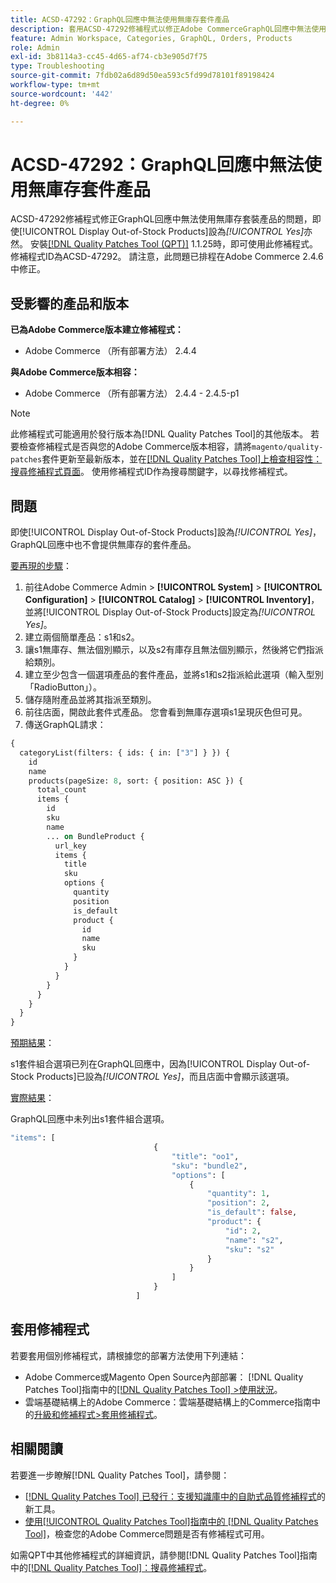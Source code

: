 ```yaml
---
title: ACSD-47292：GraphQL回應中無法使用無庫存套件產品
description: 套用ACSD-47292修補程式以修正Adobe CommerceGraphQL回應中無法使用無庫存套裝產品的問題，即使「顯示無庫存產品」設為「是」亦然。
feature: Admin Workspace, Categories, GraphQL, Orders, Products
role: Admin
exl-id: 3b8114a3-cc45-4d65-af74-cb3e905d7f75
type: Troubleshooting
source-git-commit: 7fdb02a6d89d50ea593c5fd99d78101f89198424
workflow-type: tm+mt
source-wordcount: '442'
ht-degree: 0%

---
```


# ACSD-47292：GraphQL回應中無法使用無庫存套件產品

ACSD-47292修補程式修正GraphQL回應中無法使用無庫存套裝產品的問題，即使[!UICONTROL Display Out-of-Stock Products]設為&#x200B;*[!UICONTROL Yes]*&#x200B;亦然。 安裝[[!DNL Quality Patches Tool (QPT)]](https://experienceleague.adobe.com/zh-hant/docs/commerce-operations/tools/quality-patches-tool/quality-patches-tool-to-self-serve-quality-patches) 1.1.25時，即可使用此修補程式。 修補程式ID為ACSD-47292。 請注意，此問題已排程在Adobe Commerce 2.4.6中修正。

## 受影響的產品和版本

**已為Adobe Commerce版本建立修補程式：**

* Adobe Commerce （所有部署方法） 2.4.4

**與Adobe Commerce版本相容：**

* Adobe Commerce （所有部署方法） 2.4.4 - 2.4.5-p1

>[!NOTE]
>
>此修補程式可能適用於發行版本為[!DNL Quality Patches Tool]的其他版本。 若要檢查修補程式是否與您的Adobe Commerce版本相容，請將`magento/quality-patches`套件更新至最新版本，並在[[!DNL Quality Patches Tool]上檢查相容性：搜尋修補程式頁面](https://experienceleague.adobe.com/tools/commerce-quality-patches/index.html?lang=zh-Hant)。 使用修補程式ID作為搜尋關鍵字，以尋找修補程式。

## 問題

即使[!UICONTROL Display Out-of-Stock Products]設為&#x200B;*[!UICONTROL Yes]*，GraphQL回應中也不會提供無庫存的套件產品。

<u>要再現的步驟</u>：

1. 前往Adobe Commerce Admin > **[!UICONTROL System]** > **[!UICONTROL Configuration]** > **[!UICONTROL Catalog]** > **[!UICONTROL Inventory]**，並將[!UICONTROL Display Out-of-Stock Products]設定為&#x200B;*[!UICONTROL Yes]*。
1. 建立兩個簡單產品：s1和s2。
1. 讓s1無庫存、無法個別顯示，以及s2有庫存且無法個別顯示，然後將它們指派給類別。
1. 建立至少包含一個選項產品的套件產品，並將s1和s2指派給此選項（輸入型別「RadioButton」）。
1. 儲存隨附產品並將其指派至類別。
1. 前往店面，開啟此套件式產品。 您會看到無庫存選項s1呈現灰色但可見。
1. 傳送GraphQL請求：

```GraphQL
{
  categoryList(filters: { ids: { in: ["3"] } }) {
    id
    name
    products(pageSize: 8, sort: { position: ASC }) {
      total_count
      items {
        id
        sku
        name
        ... on BundleProduct {
          url_key
          items {
            title
            sku
            options {
              quantity
              position
              is_default
              product {
                id
                name
                sku
              }
            }
          }
        }
      }
    }
  }
}
```

<u>預期結果</u>：

s1套件組合選項已列在GraphQL回應中，因為[!UICONTROL Display Out-of-Stock Products]已設為&#x200B;*[!UICONTROL Yes]*，而且店面中會顯示該選項。

<u>實際結果</u>：

GraphQL回應中未列出s1套件組合選項。

```GraphQL
"items": [
                                {
                                    "title": "oo1",
                                    "sku": "bundle2",
                                    "options": [
                                        {
                                            "quantity": 1,
                                            "position": 2,
                                            "is_default": false,
                                            "product": {
                                                "id": 2,
                                                "name": "s2",
                                                "sku": "s2"
                                            }
                                        }
                                    ]
                                }
                            ]
```

## 套用修補程式

若要套用個別修補程式，請根據您的部署方法使用下列連結：

* Adobe Commerce或Magento Open Source內部部署： [!DNL Quality Patches Tool]指南中的[[!DNL Quality Patches Tool] >使用狀況](/help/tools/quality-patches-tool/usage.md)。
* 雲端基礎結構上的Adobe Commerce：雲端基礎結構上的Commerce指南中的[升級和修補程式>套用修補程式](https://experienceleague.adobe.com/docs/commerce-cloud-service/user-guide/develop/upgrade/apply-patches.html?lang=zh-Hant)。

## 相關閱讀

若要進一步瞭解[!DNL Quality Patches Tool]，請參閱：

* [[!DNL Quality Patches Tool] 已發行：支援知識庫中的自助式品質修補程式](https://experienceleague.adobe.com/zh-hant/docs/commerce-operations/tools/quality-patches-tool/quality-patches-tool-to-self-serve-quality-patches)的新工具。
* [使用[!UICONTROL Quality Patches Tool]指南中的 [!DNL Quality Patches Tool]](/help/tools/quality-patches-tool/patches-available-in-qpt/check-patch-for-magento-issue-with-magento-quality-patches.md)，檢查您的Adobe Commerce問題是否有修補程式可用。


如需QPT中其他修補程式的詳細資訊，請參閱[!DNL Quality Patches Tool]指南中的[[!DNL Quality Patches Tool]：搜尋修補程式](https://experienceleague.adobe.com/tools/commerce-quality-patches/index.html?lang=zh-Hant)。
